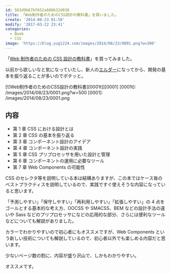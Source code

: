 ```yaml
---
id: 563d9b67bf652a600632d038
title: 「Web制作者のためのCSS設計の教科書」を買いました。
create: '2014-08-23 01:50'
modify: '2017-03-22 23:41'
categories:
  - Book
  - CSS
image: 'https://blog.yug1224.com/images/2014/08/23/0001.png?w=300'
---
```


「[Web 制作者のための CSS 設計の教科書](http://www.amazon.co.jp/gp/product/4844336355?ie=UTF8&camp=1207&creative=8411&creativeASIN=4844336355&linkCode=shr&tag=yug1224-22)」を買ってみました。

以前から欲しいなと気になっていたし、新人の[エルダー](http://kotobank.jp/word/%E3%82%A8%E3%83%AB%E3%83%80%E3%83%BC%E5%88%B6%E5%BA%A6)になってから、開発の基本を振り返ることが多いのでポチッと。

[![Web制作者のためのCSS設計の教科書][0001t]][0001]
[0001t]: /images/2014/08/23/0001.png?w=500
[0001]: /images/2014/08/23/0001.png

## 内容

- 第 1 章 CSS における設計とは
- 第 2 章 CSS の基本を振り返る
- 第 3 章 コンポーネント設計のアイデア
- 第 4 章 コンポーネント設計の実践
- 第 5 章 CSS プリプロセッサを用いた設計と管理
- 第 6 章 コンポーネントの運用に必要なツール
- 第 7 章 Web Components の可能性

<!-- more -->

CSS のセレクタ等を説明している本は結構ありますが、この本ではケース毎のベストプラクティスを説明しているので、実践ですぐ使えそうな内容になっていると思います。

「予測しやすい」「保守しやすい」「再利用しやすい」「拡張しやすい」の 4 点をゴールとする基本的な考え方、OOCSS や SMACSS、BEM などの設計手法の違いや Sass などのプリプロセッサになどの応用的な部分、さらには便利なツールなどについても解説がありました。

カラーでわかりやすいので初心者にもオススメですが、Web Components という新しい技術についても解説しているので、初心者以外でも楽しめる内容だと思います。

少ないページ数の割に、内容が盛り沢山で、しかもわかりやすい。

オススメです。
